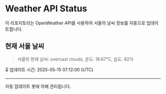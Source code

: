 
# Weather API Status

이 리포지토리는 OpenWeather API를 사용하여 서울의 날씨 정보를 자동으로 업데이트합니다.

## 현재 서울 날씨
> 서울의 현재 날씨: overcast clouds, 온도: 18.67°C, 습도: 82%

⏳ 업데이트 시간: 2025-05-15 07:12:00 (UTC)

---
자동 업데이트 봇에 의해 관리됩니다.
